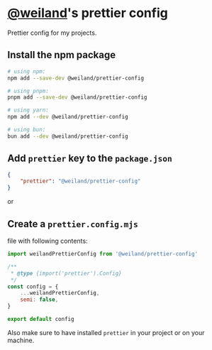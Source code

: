 # [@weiland](https://github.com/weiland)'s prettier config

Prettier config for my projects.

## Install the npm package

```bash
# using npm:
npm add --save-dev @weiland/prettier-config

# using pnpm:
pnpm add --save-dev @weiland/prettier-config

# using yarn:
npm add --dev @weiland/prettier-config

# using bun:
bun add --dev @weiland/prettier-config
```

## Add `prettier` key to the `package.json`

```json
{
	"prettier": "@weiland/prettier-config"
}
```

or

## Create a `prettier.config.mjs`

file with following contents:

```js
import weilandPrettierConfig from '@weiland/prettier-config'

/**
 * @type {import('prettier').Config}
 */
const config = {
	...weilandPrettierConfig,
	semi: false,
}

export default config
```

Also make sure to have installed `prettier` in your project or on your machine.
